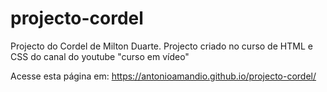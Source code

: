 # projecto-cordel
Projecto do Cordel de Milton Duarte. Projecto criado no curso de HTML e CSS do canal do youtube "curso em vídeo"

Acesse esta página em: <a href="https://antonioamandio.github.io/projecto-cordel/" target="_blank">https://antonioamandio.github.io/projecto-cordel/</a>
